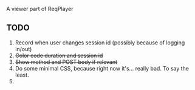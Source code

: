 A viewer part of ReqPlayer


## TODO

1. Record when user changes session id (possibly because of logging in/out)
2. ~~Color code duration and session id~~
3. ~~Show method and POST body if relevant~~
4. Do some minimal CSS, because right now it's... really bad. To say the least.
5.
